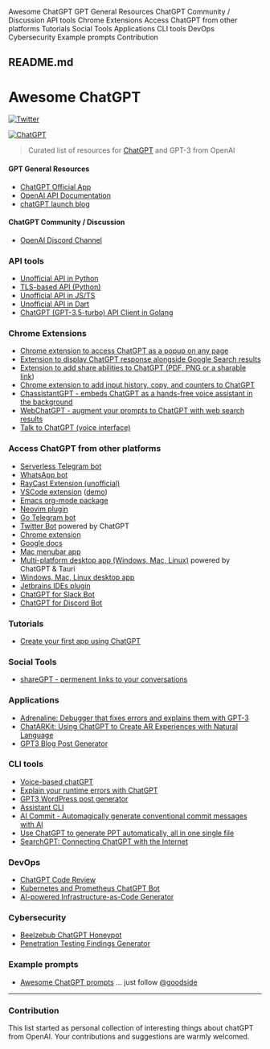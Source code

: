 Awesome ChatGPT GPT General Resources ChatGPT Community / Discussion API tools Chrome Extensions Access ChatGPT from other platforms Tutorials Social Tools Applications CLI tools DevOps Cybersecurity Example prompts Contribution

##  README.md

# Awesome ChatGPT

[![Twitter](https://camo.githubusercontent.com/fb80bb37cc768f9f1a60934f30ffa86b3bf318939318fcb0369a3ded062b0f4a/68747470733a2f2f696d672e736869656c64732e696f2f747769747465722f75726c2e7376673f6c6162656c3d466f6c6c6f7725323025343068756d616e6c6f6f70267374796c653d736f6369616c2675726c3d6874747073253341253246253246747769747465722e636f6d2d68756d616e6c6f6f70)](https://twitter.com/humanloop)

[![ChatGPT](/humanloop/awesome-chatgpt/raw/main/chatgpt-header.png)](/humanloop/awesome-chatgpt/blob/main/chatgpt-header.png)

> Curated list of resources for [ChatGPT](https://chat.openai.com) and GPT-3 from OpenAI

#### GPT General Resources

  * [ChatGPT Official App](https://chat.openai.com)
  * [OpenAI API Documentation](https://beta.openai.com/docs)
  * [chatGPT launch blog](https://openai.com/blog/chatgpt/)



#### ChatGPT Community / Discussion

  * [OpenAI Discord Channel](https://discord.com/invite/openai)



### API tools

  * [Unofficial API in Python](https://github.com/acheong08/ChatGPT)
  * [TLS-based API (Python)](https://github.com/rawandahmad698/PyChatGPT)
  * [Unofficial API in JS/TS](https://github.com/transitive-bullshit/chatgpt-api)
  * [Unofficial API in Dart](https://github.com/MisterJimson/chatgpt_api_dart)
  * [ChatGPT (GPT-3.5-turbo) API Client in Golang](https://github.com/AlmazDelDiablo/gpt3-5-turbo-go)



### Chrome Extensions

  * [Chrome extension to access ChatGPT as a popup on any page](https://github.com/kazuki-sf/ChatGPT_Extension)
  * [Extension to display ChatGPT response alongside Google Search results](https://github.com/wong2/chat-gpt-google-extension)
  * [Extension to add share abilities to ChatGPT (PDF, PNG or a sharable link](https://github.com/liady/ChatGPT-pdf))
  * [Chrome extension to add input history, copy, and counters to ChatGPT](https://chrome.google.com/webstore/detail/superpower-chatgpt/amhmeenmapldpjdedekalnfifgnpfnkc)
  * [ChassistantGPT - embeds ChatGPT as a hands-free voice assistant in the background](https://github.com/idosal/assistant-chat-gpt)
  * [WebChatGPT - augment your prompts to ChatGPT with web search results](https://github.com/qunash/chatgpt-advanced/)
  * [Talk to ChatGPT (voice interface)](https://github.com/C-Nedelcu/talk-to-chatgpt)



### Access ChatGPT from other platforms

  * [Serverless Telegram bot](https://github.com/franalgaba/chatgpt-telegram-bot-serverless)
  * [WhatsApp bot](https://github.com/danielgross/whatsapp-gpt)
  * [RayCast Extension (unofficial)](https://github.com/abielzulio/chatgpt-raycast)
  * [VSCode extension](https://github.com/mpociot/chatgpt-vscode) ([demo](https://twitter.com/marcelpociot/status/1599180144551526400))
  * [Emacs org-mode package](https://github.com/rksm/org-ai)
  * [Neovim plugin](https://github.com/jackMort/ChatGPT.nvim)
  * [Go Telegram bot](https://github.com/m1guelpf/chatgpt-telegram)
  * [Twitter Bot](https://github.com/transitive-bullshit/chatgpt-twitter-bot) powered by ChatGPT
  * [Chrome extension](https://github.com/kazuki-sf/ChatGPT_Extension)
  * [Google docs](https://github.com/cesarhuret/docGPT)
  * [Mac menubar app](https://github.com/vincelwt/chatgpt-mac)
  * [Multi-platform desktop app (Windows, Mac, Linux)](https://github.com/lencx/ChatGPT) powered by ChatGPT & Tauri
  * [Windows, Mac, Linux desktop app](https://github.com/sonnylazuardi/chatgpt-desktop)
  * [Jetbrains IDEs plugin](https://github.com/LiLittleCat/intellij-chatgpt)
  * [ChatGPT for Slack Bot](https://github.com/pedrorito/ChatGPTSlackBot)
  * [ChatGPT for Discord Bot](https://github.com/m1guelpf/chatgpt-discord)



### Tutorials

  * [Create your first app using ChatGPT](https://genez.io/blog/create-your-first-app-using-chatgpt/)



### Social Tools

  * [shareGPT - permenent links to your conversations](https://github.com/domeccleston/sharegpt)



### Applications

  * [Adrenaline: Debugger that fixes errors and explains them with GPT-3](https://github.com/shobrook/adrenaline/)
  * [ChatARKit: Using ChatGPT to Create AR Experiences with Natural Language](https://github.com/trzy/ChatARKit)
  * [GPT3 Blog Post Generator](https://github.com/simplysabir/AI-Writing-Assistant)



### CLI tools

  * [Voice-based chatGPT](https://github.com/platelminto/chatgpt-conversation)
  * [Explain your runtime errors with ChatGPT](https://github.com/shobrook/stackexplain)
  * [GPT3 WordPress post generator](https://github.com/nicolaballotta/gtp3-wordpress-post-generator)
  * [Assistant CLI](https://github.com/diciaup/assistant-cli)
  * [AI Commit - Automagically generate conventional commit messages with AI](https://github.com/guanguans/ai-commit)
  * [Use ChatGPT to generate PPT automatically, all in one single file](https://github.com/williamfzc/chat-gpt-ppt)
  * [SearchGPT: Connecting ChatGPT with the Internet](https://github.com/tobiasbueschel/search-gpt)



### DevOps

  * [ChatGPT Code Review](https://github.com/kxxt/chatgpt-action)
  * [Kubernetes and Prometheus ChatGPT Bot](https://github.com/robusta-dev/kubernetes-chatgpt-bot)
  * [AI-powered Infrastructure-as-Code Generator](https://github.com/gofireflyio/aiac)



### Cybersecurity

  * [Beelzebub ChatGPT Honeypot](https://github.com/mariocandela/beelzebub)
  * [Penetration Testing Findings Generator](https://github.com/Stratus-Security/FinGen)



### Example prompts

  * [Awesome ChatGPT prompts](https://github.com/f/awesome-chatgpt-prompts) ... just follow [@goodside](https://twitter.com/goodside)


* * *

### Contribution

This list started as personal collection of interesting things about chatGPT from OpenAI. Your contributions and suggestions are warmly welcomed.

